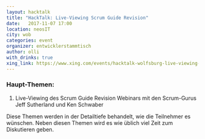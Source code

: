 ```yaml
---
layout: hacktalk
title: "HackTalk: Live-Viewing Scrum Guide Revision"
date:   2017-11-07 17:00
location: neosIT
city: wob
categories: event
organizer: entwicklerstammtisch
author: olli
with_drinks: true
xing_link: https://www.xing.com/events/hacktalk-wolfsburg-live-viewing-scrum-guide-revision-1864113
---
```


### Haupt-Themen:

1. Live-Viewing des Scrum Guide Revision Webinars mit den Scrum-Gurus Jeff Sutherland und Ken Schwaber

Diese Themen werden in der Detailtiefe behandelt, wie die Teilnehmer es wünschen. Neben diesen Themen wird es wie üblich viel Zeit zum Diskutieren geben.
